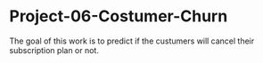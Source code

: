 # Project-06-Costumer-Churn
The goal of this work is to predict if the custumers will cancel their subscription plan or not.
